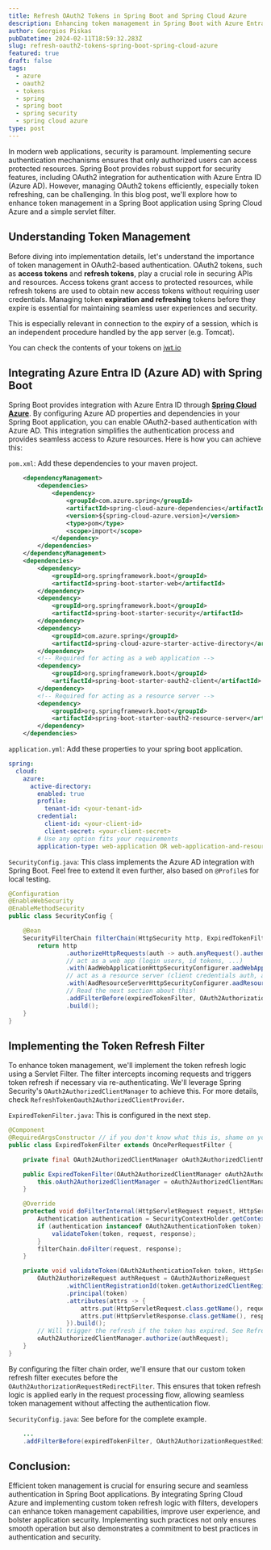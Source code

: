 ```yaml
---
title: Refresh OAuth2 Tokens in Spring Boot and Spring Cloud Azure
description: Enhancing token management in Spring Boot with Azure Entra ID (Azure AD). Automate token refresh for better security and user experience using a servlet filter.
author: Georgios Piskas
pubDatetime: 2024-02-11T18:59:32.283Z
slug: refresh-oauth2-tokens-spring-boot-spring-cloud-azure
featured: true
draft: false
tags:
  - azure
  - oauth2
  - tokens
  - spring
  - spring boot
  - spring security
  - spring cloud azure
type: post
---
```


In modern web applications, security is paramount. Implementing secure authentication mechanisms ensures that only authorized users can access protected resources. Spring Boot provides robust support for security features, including OAuth2 integration for authentication with Azure Entra ID (Azure AD). However, managing OAuth2 tokens efficiently, especially token refreshing, can be challenging. In this blog post, we'll explore how to enhance token management in a Spring Boot application using Spring Cloud Azure and a simple servlet filter.

## Understanding Token Management
Before diving into implementation details, let's understand the importance of token management in OAuth2-based authentication. OAuth2 tokens, such as **access tokens** and **refresh tokens**, play a crucial role in securing APIs and resources. Access tokens grant access to protected resources, while refresh tokens are used to obtain new access tokens without requiring user credentials. Managing token **expiration and refreshing** tokens before they expire is essential for maintaining seamless user experiences and security.

This is especially relevant in connection to the expiry of a session, which is an independent procedure handled by the app server (e.g. Tomcat).

<p class="tip">You can check the contents of your tokens on <a href="https://jwt.io/">jwt.io</a><p>

## Integrating Azure Entra ID (Azure AD) with Spring Boot
Spring Boot provides integration with Azure Entra ID through [**Spring Cloud Azure**](https://learn.microsoft.com/en-us/azure/developer/java/spring-framework/configure-spring-boot-starter-java-app-with-azure-active-directory). By configuring Azure AD properties and dependencies in your Spring Boot application, you can enable OAuth2-based authentication with Azure AD. This integration simplifies the authentication process and provides seamless access to Azure resources. Here is how you can achieve this:

`pom.xml`: Add these dependencies to your maven project.
```xml
	<dependencyManagement>
		<dependencies>
			<dependency>
				<groupId>com.azure.spring</groupId>
				<artifactId>spring-cloud-azure-dependencies</artifactId>
				<version>${spring-cloud-azure.version}</version>
				<type>pom</type>
				<scope>import</scope>
			</dependency>
		</dependencies>
	</dependencyManagement>
	<dependencies>
		<dependency>
			<groupId>org.springframework.boot</groupId>
			<artifactId>spring-boot-starter-web</artifactId>
		</dependency>
		<dependency>
			<groupId>org.springframework.boot</groupId>
			<artifactId>spring-boot-starter-security</artifactId>
		</dependency>
		<dependency>
			<groupId>com.azure.spring</groupId>
			<artifactId>spring-cloud-azure-starter-active-directory</artifactId>
		</dependency>
		<!-- Required for acting as a web application -->
		<dependency>
			<groupId>org.springframework.boot</groupId>
			<artifactId>spring-boot-starter-oauth2-client</artifactId>
		</dependency>
		<!-- Required for acting as a resource server -->
		<dependency>
			<groupId>org.springframework.boot</groupId>
			<artifactId>spring-boot-starter-oauth2-resource-server</artifactId>
		</dependency>
	</dependencies>
```

`application.yml`: Add these properties to your spring boot application.
```yml 
spring:
  cloud:
    azure:
      active-directory:
        enabled: true
        profile:
          tenant-id: <your-tenant-id>
        credential:
          client-id: <your-client-id>
          client-secret: <your-client-secret>
        # Use any option fits your requirements
        application-type: web-application OR web-application-and-resource-server OR ...
```


`SecurityConfig.java`: This class implements the Azure AD integration with Spring Boot. Feel free to extend it even further, also based on `@Profile`s for local testing.
```java
@Configuration
@EnableWebSecurity
@EnableMethodSecurity
public class SecurityConfig {

    @Bean
    SecurityFilterChain filterChain(HttpSecurity http, ExpiredTokenFilter expiredTokenFilter) throws Exception {
        return http
                .authorizeHttpRequests(auth -> auth.anyRequest().authenticated())
                // act as a web app (login users, id tokens, ...)
                .with(AadWebApplicationHttpSecurityConfigurer.aadWebApplication(), Customizer.withDefaults())
                // act as a resource server (client credentials auth, access tokens, ...)
                .with(AadResourceServerHttpSecurityConfigurer.aadResourceServer(), Customizer.withDefaults())
                // Read the next section about this!
                .addFilterBefore(expiredTokenFilter, OAuth2AuthorizationRequestRedirectFilter.class)
                .build();
    }
}
```

## Implementing the Token Refresh Filter
To enhance token management, we'll implement the token refresh logic using a Servlet Filter. The filter intercepts incoming requests and triggers token refresh if necessary via re-authenticating. We'll leverage Spring Security's `OAuth2AuthorizedClientManager` to achieve this. For more details, check `RefreshTokenOauth2AuthorizedClientProvider`.

`ExpiredTokenFilter.java`: This is configured in the next step.
```java
@Component
@RequiredArgsConstructor // if you don't know what this is, shame on you! It's Lombok
public class ExpiredTokenFilter extends OncePerRequestFilter {

    private final OAuth2AuthorizedClientManager oAuth2AuthorizedClientManager;

    public ExpiredTokenFilter(OAuth2AuthorizedClientManager oAuth2AuthorizedClientManager) {
        this.oAuth2AuthorizedClientManager = oAuth2AuthorizedClientManager;
    }

    @Override
    protected void doFilterInternal(HttpServletRequest request, HttpServletResponse response, FilterChain filterChain) throws ServletException, IOException {
        Authentication authentication = SecurityContextHolder.getContext().getAuthentication();
        if (authentication instanceof OAuth2AuthenticationToken token) {
            validateToken(token, request, response);
        }
        filterChain.doFilter(request, response);
    }

    private void validateToken(OAuth2AuthenticationToken token, HttpServletRequest request, HttpServletResponse response) {
        OAuth2AuthorizeRequest authRequest = OAuth2AuthorizeRequest
                .withClientRegistrationId(token.getAuthorizedClientRegistrationId())
                .principal(token)
                .attributes(attrs -> {
                    attrs.put(HttpServletRequest.class.getName(), request);
                    attrs.put(HttpServletResponse.class.getName(), response);
                }).build();
        // Will trigger the refresh if the token has expired. See RefreshTokenOauth2AuthorizedClientProvider.authorize
        oAuth2AuthorizedClientManager.authorize(authRequest);
    }
}
```

By configuring the filter chain order, we'll ensure that our custom token refresh filter executes before the `OAuth2AuthorizationRequestRedirectFilter`. This ensures that token refresh logic is applied early in the request processing flow, allowing seamless token management without affecting the authentication flow.

`SecurityConfig.java`: See before for the complete example.
```java
    ...
    .addFilterBefore(expiredTokenFilter, OAuth2AuthorizationRequestRedirectFilter.class)
```

## Conclusion:
Efficient token management is crucial for ensuring secure and seamless authentication in Spring Boot applications. By integrating Spring Cloud Azure and implementing custom token refresh logic with filters, developers can enhance token management capabilities, improve user experience, and bolster application security. Implementing such practices not only ensures smooth operation but also demonstrates a commitment to best practices in authentication and security.
